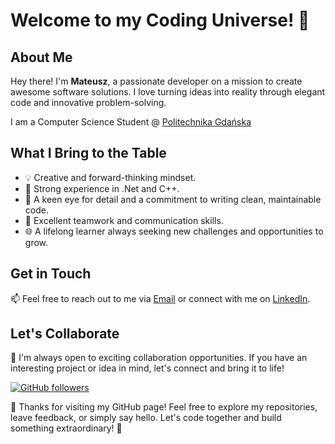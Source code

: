 # Welcome to my Coding Universe! 👋

## About Me
Hey there! I'm **Mateusz**, a passionate developer on a mission to create awesome software solutions. I love turning ideas into reality through elegant code and innovative problem-solving.

 I am a Computer Science Student @ [Politechnika Gdańska](https://eti.pg.edu.pl/) 

## What I Bring to the Table
- 💡 Creative and forward-thinking mindset.
- 🚀 Strong experience in .Net and C++.
- 🎯 A keen eye for detail and a commitment to writing clean, maintainable code.
- 🤝 Excellent teamwork and communication skills.
- 🌐 A lifelong learner always seeking new challenges and opportunities to grow.

## Get in Touch

📫 Feel free to reach out to me via [Email](mailto:matinowak24@gmail.com) or connect with me on [LinkedIn](linkedin.com/in/mati-nowak).

## Let's Collaborate
🤝 I'm always open to exciting collaboration opportunities. If you have an interesting project or idea in mind, let's connect and bring it to life!

[![GitHub followers](https://img.shields.io/github/followers/your-username?label=Follow&style=social)](https://github.com/matowaty)

🎉 Thanks for visiting my GitHub page! Feel free to explore my repositories, leave feedback, or simply say hello. Let's code together and build something extraordinary! 🚀
